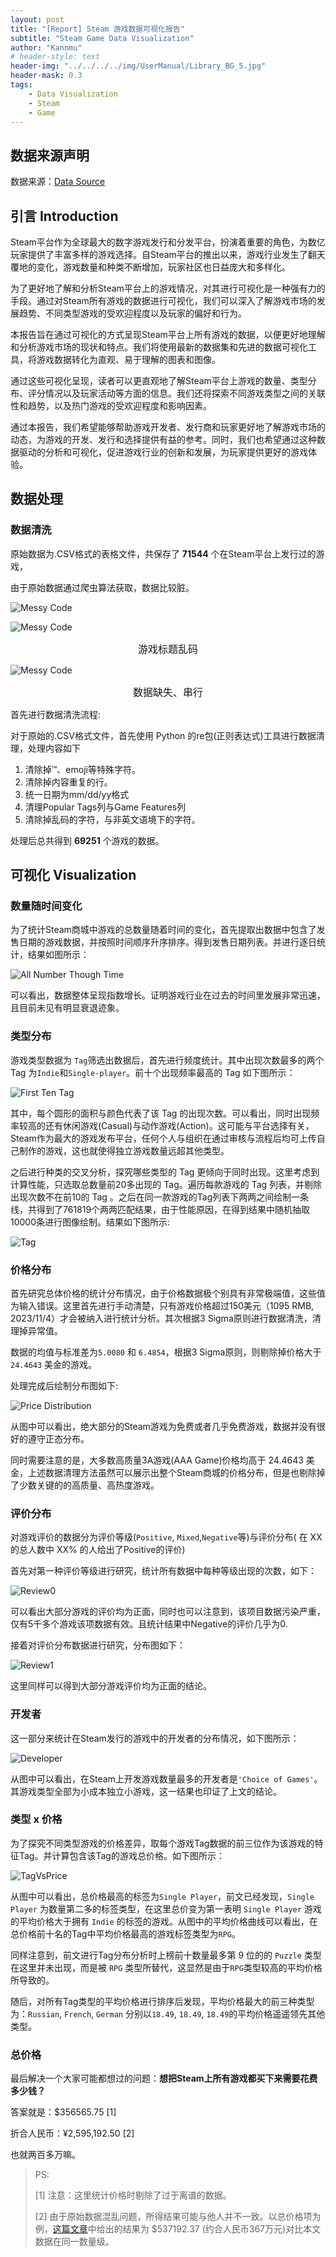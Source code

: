 ```yaml
---
layout: post
title: "[Report] Steam 游戏数据可视化报告"
subtitle: "Steam Game Data Visualization"
author: "Kannmu"
# header-style: text
header-img: "../../../../img/UserManual/Library_BG_5.jpg"
header-mask: 0.3
tags:
    - Data Visualization
    - Steam
    - Game
---
```


## 数据来源声明

数据来源：[Data Source](https://www.kaggle.com/datasets/nikatomashvili/steam-games-dataset)

## 引言 Introduction

Steam平台作为全球最大的数字游戏发行和分发平台，扮演着重要的角色，为数亿玩家提供了丰富多样的游戏选择。自Steam平台的推出以来，游戏行业发生了翻天覆地的变化，游戏数量和种类不断增加，玩家社区也日益庞大和多样化。

为了更好地了解和分析Steam平台上的游戏情况，对其进行可视化是一种强有力的手段。通过对Steam所有游戏的数据进行可视化，我们可以深入了解游戏市场的发展趋势、不同类型游戏的受欢迎程度以及玩家的偏好和行为。

本报告旨在通过可视化的方式呈现Steam平台上所有游戏的数据，以便更好地理解和分析游戏市场的现状和特点。我们将使用最新的数据集和先进的数据可视化工具，将游戏数据转化为直观、易于理解的图表和图像。

通过这些可视化呈现，读者可以更直观地了解Steam平台上游戏的数量、类型分布、评分情况以及玩家活动等方面的信息。我们还将探索不同游戏类型之间的关联性和趋势，以及热门游戏的受欢迎程度和影响因素。

通过本报告，我们希望能够帮助游戏开发者、发行商和玩家更好地了解游戏市场的动态，为游戏的开发、发行和选择提供有益的参考。同时，我们也希望通过这种数据驱动的分析和可视化，促进游戏行业的创新和发展，为玩家提供更好的游戏体验。

## 数据处理

### 数据清洗

原始数据为.CSV格式的表格文件，共保存了 **71544** 个在Steam平台上发行过的游戏，

由于原始数据通过爬虫算法获取，数据比较脏。

![Messy Code](../../../../img/SteamData/MessyCode.png)

![Messy Code](../../../../img/SteamData/MessyCode_1.png)

<center><font size = 3> 游戏标题乱码 </font></center>

![Messy Code](../../../../img/SteamData/MessyCode_2.png)

<center><font size = 3> 数据缺失、串行 </font></center>

首先进行数据清洗流程:

对于原始的.CSV格式文件，首先使用 Python 的re包(正则表达式)工具进行数据清理，处理内容如下

1. 清除掉™、emoji等特殊字符。
2. 清除掉内容重复的行。
3. 统一日期为mm/dd/yy格式
4. 清理Popular Tags列与Game Features列
5. 清除掉乱码的字符，与非英文语境下的字符。

处理后总共得到 **69251** 个游戏的数据。

## 可视化 Visualization

### 数量随时间变化

为了统计Steam商城中游戏的总数量随着时间的变化，首先提取出数据中包含了发售日期的游戏数据，并按照时间顺序升序排序。得到发售日期列表。并进行逐日统计，结果如图所示：

![All Number Though Time](../../../../img/SteamData/Numbe-of-games-in-total-through-time.png)

可以看出，数据整体呈现指数增长。证明游戏行业在过去的时间里发展非常迅速，且目前未见有明显衰退迹象。

### 类型分布

游戏类型数据为 ```Tag```筛选出数据后，首先进行频度统计。其中出现次数最多的两个 Tag 为```Indie```和```Single-player```。前十个出现频率最高的 Tag 如下图所示：

![First Ten  Tag](../../../../img/SteamData/First-Ten-Tag-Count.png)

其中，每个圆形的面积与颜色代表了该 Tag 的出现次数。可以看出，同时出现频率较高的还有休闲游戏(Casual)与动作游戏(Action)。这可能与平台选择有关，Steam作为最大的游戏发布平台，任何个人与组织在通过审核与流程后均可上传自己制作的游戏，这也就使得独立游戏数量远超其他类型。

之后进行种类的交叉分析，探究哪些类型的 Tag 更倾向于同时出现。这里考虑到计算性能，只选取总数量前20多出现的 Tag。遍历每款游戏的 Tag 列表，并剔除出现次数不在前10的 Tag 。之后在同一款游戏的Tag列表下两两之间绘制一条线，共得到了761819个两两匹配结果，由于性能原因，在得到结果中随机抽取10000条进行图像绘制。结果如下图所示:

![Tag](../../../../img/SteamData/First-Ten-Tag-Count.png)

### 价格分布

首先研究总体价格的统计分布情况，由于价格数据极个别具有非常极端值，这些值为输入错误。这里首先进行手动清楚，只有游戏价格超过150美元（1095 RMB, 2023/11/4）才会被纳入进行统计分析。其次根据3 Sigma原则进行数据清洗，清理掉异常值。

数据的均值与标准差为```5.0080``` 和 ```6.4854```，根据3 Sigma原则，则剔除掉价格大于 ```24.4643``` 美金的游戏。

处理完成后绘制分布图如下:

![Price Distribution](../../../../img/SteamData/Price-Distribution.png)

从图中可以看出，绝大部分的Steam游戏为免费或者几乎免费游戏，数据并没有很好的遵守正态分布。

同时需要注意的是，大多数高质量3A游戏(AAA Game)价格均高于 24.4643 美金，上述数据清理方法虽然可以展示出整个Steam商城的价格分布，但是也剔除掉了少数关键的的高质量、高热度游戏。

### 评价分布

对游戏评价的数据分为评价等级(```Positive```, ```Mixed```,```Negative```等)与评价分布( 在 XX 的总人数中 XX% 的人给出了Positive的评价)

首先对第一种评价等级进行研究，统计所有数据中每种等级出现的次数，如下：

![Review0](../../../../img/SteamData/Review.png)

可以看出大部分游戏的评价均为正面，同时也可以注意到，该项目数据污染严重，仅有5千多个游戏该项数据有效。且统计结果中Negative的评价几乎为0.

接着对评价分布数据进行研究，分布图如下：

![Review1](../../../../img/SteamData/Review_1.png)

这里同样可以得到大部分游戏评价均为正面的结论。

### 开发者

这一部分来统计在Steam发行的游戏中的开发者的分布情况，如下图所示：

![Developer](../../../../img/SteamData/Developer.png)

从图中可以看出，在Steam上开发游戏数量最多的开发者是```'Choice of Games'```。其游戏类型全部为小成本独立小游戏，这一结果也印证了上文的结论。

### 类型 x 价格

为了探究不同类型游戏的价格差异，取每个游戏Tag数据的前三位作为该游戏的特征Tag。并计算包含该Tag的游戏总价格。如下图所示：

![TagVsPrice](../../../../img/SteamData/TagVsPrice.png)

从图中可以看出，总价格最高的标签为```Single Player```，前文已经发现，```Single Player``` 为数量第二多的标签类型，在这里总价变为第一表明 ```Single Player``` 游戏的平均价格大于拥有 ```Indie``` 的标签的游戏。从图中的平均价格曲线可以看出，在总价格前十名的Tag中平均价格最高的游戏标签类型为```RPG```。

同样注意到，前文进行Tag分布分析时上榜前十数量最多第 9 位的的 ```Puzzle``` 类型在这里并未出现，而是被 ```RPG``` 类型所替代，这显然是由于```RPG```类型较高的平均价格所导致的。

随后，对所有Tag类型的平均价格进行排序后发现，平均价格最大的前三种类型为：```Russian```, ```French```, ```German``` 分别以```18.49```, ```18.49```, ```18.49```的平均价格遥遥领先其他类型。

### 总价格

最后解决一个大家可能都想过的问题：**想把Steam上所有游戏都买下来需要花费多少钱？**

答案就是：$356565.75 [1]

折合人民币：¥2,595,192.50 [2]

也就两百多万嘛。

> PS:
>
> [1] 注意：这里统计价格时剔除了过于离谱的数据。
>
> [2] 由于原始数据混乱问题，所得结果可能与他人并不一致。以总价格项为例，[这篇文章](https://zhuanlan.zhihu.com/p/245011556)中给出的结果为 $537192.37 (约合人民币367万元)对比本文数据在同一数量级。
